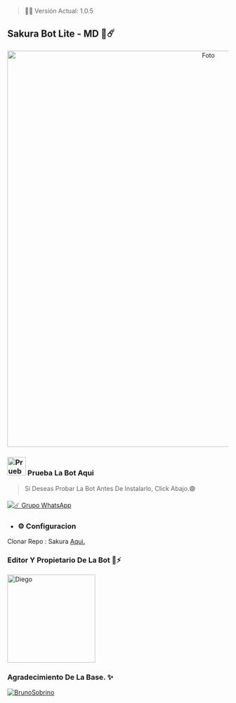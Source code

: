 > 🚀🌸 Versión Actual: 1.0.5

## Sakura Bot Lite - MD 🌸☄️

<p align="center">
<img src= "https://telegra.ph/file/8ade574d21b6da82692fa.jpg" alt="Foto" width="900"/>
</p>

### <img src="https://i.pinimg.com/originals/19/80/6e/19806e91932e6054965fc83b85241270.gif" alt="Prueba La Bot Aqui" width="42" height="42"> Prueba La Bot Aqui

> Si Deseas Probar La Bot Antes De Instalarlo, Click Abajo.🟢

<a href="https://chat.whatsapp.com/Eaa9JFA53ps7WHMv2VHbO9"><img alt="☄️ Grupo WhatsApp" src="https://img.shields.io/badge/Grupo-Yoshiko-FF00FF?style=for-the-badge&logo=whatsapp&logoColor=white"/></a>


- ### ⚙️ Configuracion
 Clonar Repo : Sakura [Aqui.](https://github.com/Diego-YL-177/SakuraBotLite-MD/fork)

### Editor Y Propietario De La Bot 🌹⚡️
<a
href="https://github.com/Dev-Diego/YaemoriBot-MD"><img src="https://github.com/Dev-Diego.png" width="200" height="200" alt="Diego"/></a>

### Agradecimiento De La Base. ✨️     
[![BrunoSobrino](https://github.com/BrunoSobrino.png?size=100)](https://github.com/BrunoSobrino/TheMystic-Bot-MD) 